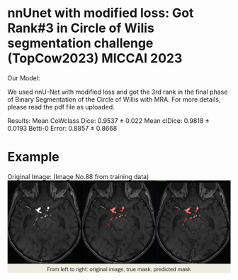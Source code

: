 # nnUnet with modified loss: Got Rank#3 in Circle of Wilis segmentation challenge (TopCow2023) MICCAI 2023
Our Model: 

We used nnU-Net with modified loss and got the 3rd rank in the final phase of Binary Segmentation of the Circle of Willis with MRA. For more details, please read the pdf file as uploaded. 

Results: 
Mean CoWclass Dice: 0.9537 ± 0.022
Mean clDice: 0.9818 ± 0.0193
Betti-0 Error: 0.8857 ± 0.8668

# Example
Original Image: (Image No.88 from training data)
</br>
![image](https://github.com/orouskhani/TopCow2023/blob/main/result.png)

